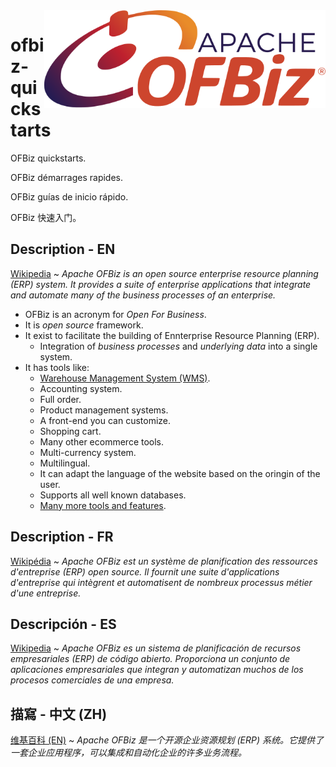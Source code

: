 <img src="assets/OFBiz.svg" alt="Apache OFBiz logo" style="width: 450px;" align="right">

# ofbiz-quickstarts
OFBiz quickstarts.

OFBiz démarrages rapides.

OFBiz guías de inicio rápido.

OFBiz 快速入门。

## Description - EN
[Wikipedia](https://en.wikipedia.org/wiki/Apache_OFBiz) ~ *Apache OFBiz is an open source enterprise resource planning (ERP) system. It provides a suite of enterprise applications that integrate and automate many of the business processes of an enterprise.*

- OFBiz is an acronym for *Open For Business*.
- It is _open source_ framework.
- It exist to facilitate the building of Ennterprise Resource Planning (ERP).
    - Integration of *business processes* and *underlying data* into a single system.
- It has tools like: 
    - [Warehouse Management System (WMS)](https://en.wikipedia.org/wiki/Warehouse_management_system).
    - Accounting system.
    - Full order.
    - Product management systems.
    - A front-end you can customize.
    - Shopping cart.
    - Many other ecommerce tools.
    - Multi-currency system.
    - Multilingual.
    - It can adapt the language of the website based on the oringin of the user.
    - Supports all well known databases.
    - [Many more tools and features](https://ofbiz.apache.org/business-users.html#UsrModules).

## Description - FR
[Wikipédia](https://fr.wikipedia.org/wiki/Apache_OFBiz) ~ *Apache OFBiz est un système de planification des ressources d'entreprise (ERP) open source. Il fournit une suite d'applications d'entreprise qui intègrent et automatisent de nombreux processus métier d'une entreprise.*

## Descripción - ES
[Wikipedia](https://es.wikipedia.org/wiki/Apache_OFBiz) ~ *Apache OFBiz es un sistema de planificación de recursos empresariales (ERP) de código abierto. Proporciona un conjunto de aplicaciones empresariales que integran y automatizan muchos de los procesos comerciales de una empresa.*

## 描寫 - 中文 (ZH)
[维基百科 (EN)](https://en.wikipedia.org/wiki/Apache_OFBiz) ~ *Apache OFBiz 是一个开源企业资源规划 (ERP) 系统。它提供了一套企业应用程序，可以集成和自动化企业的许多业务流程。*
